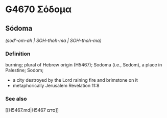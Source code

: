 # G4670 Σόδομα

## Sódoma

_(sod'-om-ah | SOH-thoh-ma | SOH-thoh-ma)_

### Definition

burning; plural of Hebrew origin (H5467); Sodoma (i.e., Sedom), a place in Palestine; Sodom; 

- a city destroyed by the Lord raining fire and brimstone on it
- metaphorically Jerusalem Revelation 11:8

### See also

[[H5467.md|H5467 סדם]]
